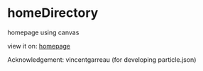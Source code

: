# homeDirectory
homepage using canvas

view it on: [homepage](www.cse.iitk.ac.in/users/raghukul)

Acknowledgement: vincentgarreau (for developing particle.json)
